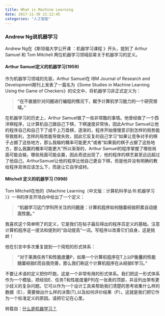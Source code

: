 ```yaml
---
title: What is Machine Learning
date: 2017-11-30 21:12:45
categories: "人工智能"
---
```



### Andrew Ng说机器学习

Andrew Ng在《斯坦福大学公开课 ：机器学习课程 》开头，提到了 Arthur Samuel 和 Tom Mitchell 两位机器学习领域前辈关于机器学习的定义。

#### Arthur Samuel定义的机器学习(1959)

作为机器学习领域的先驱，Arthur Samuel在 IBM Journal of Research and Development期刊上发表了一篇名为《Some Studies in Machine Learning Using the Game of Checkers》的论文中，将机器学习非正式定义为：

>**”在不直接针对问题进行编程的情况下，赋予计算机学习能力的一个研究领域。”**

在机器学习的历史上，Arthur Samuel做了一些非常酷的事情。他曾经做了一个西洋棋程序，让计算机自己跟自己下棋，下棋速度非常快，因此Arthur Samuel让他的程序自己和自己下了成千上万盘棋，逐渐的，程序开始慢慢意识到怎样的局势能导致胜利，怎样的局势能导致失败，因此它反复的自己学习“如果让竞争对手的棋子占据了这些地方，那么我输的概率可能更大”或者“如果我的棋子占据了这些地方，那么我赢的概率可能更大”所以渐渐的，Arthur Samuel的程序掌握了哪些局面可能会输，哪些局面可能会赢，因此奇迹出现了，他的程序的棋艺甚至远远超过了他自己。ArthurSamuel让他的程序比他自己更会下棋，但是他并没有明确的教给程序具体应该怎么下，而是让它自学成材。

<!--more-->

#### Mitchell  定义的机器学习 (1998)

Tom Mitchell在他的《Machine Learning（中文版：计算机科学丛书:机器学习 ）》一书的序言开场白中给出了一个定义：

>**“机器学习这门学科所关注的问题是：计算机程序如何随着经验积累自动提高性能。”**

我喜欢这个简单明了的定义，它是我们在帖子最后得出的程序员定义的基础。注意计算机程序这一提法和提到的“自动提高”一词。写程序以改善它们自身，这是挑衅！

他在引言中多次重复提到一个简短的形式体系：

>**“对于某类任务T和性能度量P，如果一个计算机程序在T上以P衡量的性能随着经验E而自我完善，那么我们称这个计算机程序在从经验E学习。”**

不要让术语的定义把你吓跑，这是一个非常有用的形式体系。我们把这一形式体系作为一个模版，把经验E、任务T和性能度量P列在一张表的顶部，并且列出带有更少歧义的复杂问题。它可以作为一个设计工具来帮助我们清楚的思考收集什么样的数据（E），需要做出什么样的决策(T),以及如何评价结果（P）。这就是我们把它作为一个标准定义的原因。请把它记在心里。

转载自：[什么是机器学习？](https://www.zhihu.com/question/33892253)





